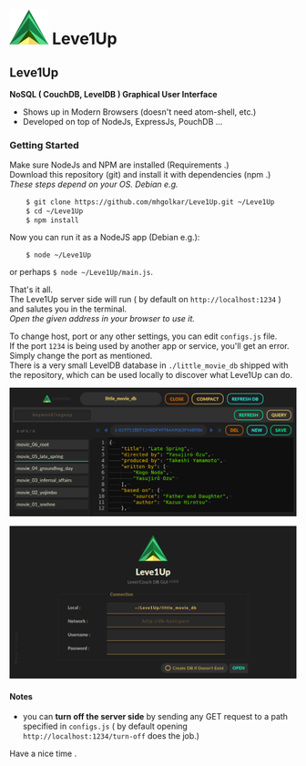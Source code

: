 
# [![](./resources/icon-small.png)]() Leve1Up

## Leve1Up
**NoSQL ( CouchDB, LevelDB ) Graphical User Interface**

* Shows up in Modern Browsers (doesn't need atom-shell, etc.)
* Developed on top of NodeJs, ExpressJs, PouchDB ...

### Getting Started
Make sure NodeJs and NPM are installed (Requirements .)   
Download this repository (git) and install it with dependencies (npm .)     
*These steps depend on your OS. Debian  e.g.*   
```
	$ git clone https://github.com/mhgolkar/Leve1Up.git ~/Leve1Up
	$ cd ~/Leve1Up
	$ npm install
```
Now you can run it as a NodeJS app (Debian e.g.):
```
	$ node ~/Leve1Up
```
or perhaps `$ node ~/Leve1Up/main.js`.


That's it all.   
The Leve1Up server side will run ( by default on `http://localhost:1234` ) and salutes you in the terminal.   
*Open the given address in your browser to use it.*  

To change host, port  or any other settings, you can edit `configs.js` file.  
If the port `1234` is being used by another app or service, you'll get an error. Simply change the port as mentioned.   
There is a very small LevelDB database in `./little_movie_db` shipped with the repository, which can be used locally to discover what Leve1Up can do.   

[![](./resources/screenshot-editor.png)]()

[![](./resources/screenshot-connection.png)]()

#### Notes
* you can **turn off the server side** by sending any GET request to a path specified in `configs.js` ( by default opening `http://localhost:1234/turn-off` does the job.)  

Have a nice time .
